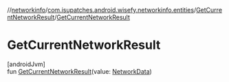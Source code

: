 //[networkinfo](../../../index.md)/[com.isupatches.android.wisefy.networkinfo.entities](../index.md)/[GetCurrentNetworkResult](index.md)/[GetCurrentNetworkResult](-get-current-network-result.md)

# GetCurrentNetworkResult

[androidJvm]\
fun [GetCurrentNetworkResult](-get-current-network-result.md)(value: [NetworkData](../-network-data/index.md))
